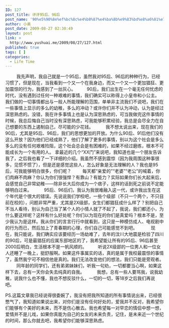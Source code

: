 ```yaml
---
ID: 127
post_title: 评评95后、96后
post_name: '90%e5%90%8e%ef%bc%8c%e4%b8%87%e4%ba%8b%e9%83%bd%e8%a6%81%e7%bb%8f%e8%bf%87%e5%a4%a7%e8%84%91%e5%95%8a%e3%80%82%e3%80%82%e3%80%82'
author: 小奥
post_date: 2009-08-27 02:30:49
layout: post
link: >
  http://www.yushuai.me/2009/08/27/127.html
published: true
tags: [ ]
categories:
  - Life Time
---
```

         我先声明，我自己就是一个95后，虽然我对95后、96后的种种行为，已经习惯了，但是现在，当我看到一个又一个在我身边，而又一个又一个更加猖狂、更加震惊的行为，我感到了一丝灰心。<!--more-->
        90后，我们出生在一个毫无任何忧虑的时代，没有遇到过任何一种艰难的事情，我们确实可以称得上小皇帝和小公主。
我们做的一切事情都出与一般人所能理解的范围，单单非主流我们不说吧，我们在一些事情上显示的多么的幼稚，多么的冲动？或许你们并不认为冲动，认为是经过深思熟虑的。没错，我在许多事情上也是认为深思熟虑的，可当我做完这件事情的时候，我总后悔自己当时没有深思熟虑，可我能够积累经验，我总是会尽全力在自己想要的东西上遏制自己，尽可能的少花钱。
         我不想太说出来，现在我们的90后，尤其是95后、96后，我们的思想更加的开放。为什么90后、91后他们没有这么开放？因为他们已经成熟了，他们了解了更多的事情，别以为这个社会是多么多么的没有任何艰难险阻，这个社会总会是有困难的，如果不经过磨练，根本不可能成长为一个有用的人。
拿最近的几个“XX门”来说吧，我知道也是一个朋友告诉我了，之后我也看了一下详细的介绍。我虽然不感到震惊（因为我周围这种事很多，见惯不惯了），但是还是感觉这些人，怎么好象是无法理解的人？我也是95后，可我能够明白很多，你们呢？
        每天都“亲爱的”“老婆”“老公”的喊着，你们肉麻不肉麻？你认为你们很强悍？有靠山？有能力？实际如果你们长大起来后，会感觉自己非常幼稚——除非长大后你成为一个痞子，这样的话到死之前说不定能够明白过来。
         95后、96后们，我认为我很难融入这一代，或许我出生在这个年代是个很大的错误。先说说我们学校吧，一些个级部（不只一个两个，不只目前在校的），问题非常严重，尤其是2X级部，女生们都猖狂成什么样了？别把自己不当人看待，别认为自己当了某个人的小情人就了不起了，我说，我们都还小，为什么要这样呢？这样有什么好处呢？你们以为现在的你们是真爱吗？根本不是，至少我认为是这样。我从你们的言言行行中就看到，这只是一种模仿成人、电视剧中的行为而已，然后加上了青春期的心理，你们自己可能感觉不到吧。
          现在，我只能说，我们确实应该要经历一场劫难了，去年的汶川大地震是检验了四川的90后，可是最猖狂的应属东部地区的了，我希望能让所有的95后、96后甚至2000后明白，生活根本不是一帆风顺的。
        听说2X级部的一位男人和一位女人还睡了一晚上，挺舒服啊。如果这件事属实的话，真的是属于我校最震惊的事情了，虽然我宁可不相信他是真的。我们无法改变他们的想法，我们只能是旁观者。
         同年龄的同学们，还有弟弟妹妹们，听我一句劝，一切都要当心啊，如果这样下去，总有一天你会失去纯真的自我。
         我想，总有一些人要骂我，说我幼稚，说我什么也不懂，我也不想反驳什么，一切的一切，等18岁之后我们再说吧。

PS.这篇文章我已经说得很委婉了，我没有把我所知道的所有事情说出来，已经很憋气了，我知道如果说出来，对你们是没有任何好处的，爱我并不反对，我希望你们能够有个美好的未来，而不是伤心散去。我也希望每一对早恋的情侣中想一想，爱情并不是儿戏，如果你真能为自己的女友的未来负责，记住，是未来近一个世纪的时间，那么你就去吧，我希望你们能够深思熟虑。
